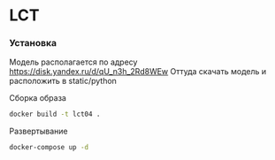 # LCT

### Установка

Модель располагается по адресу https://disk.yandex.ru/d/qU_n3h_2Rd8WEw 
Оттуда скачать модель и расположить в static/python 

Сборка образа
```bash
docker build -t lct04 .
```

Развертывание
```bash
docker-compose up -d
```


